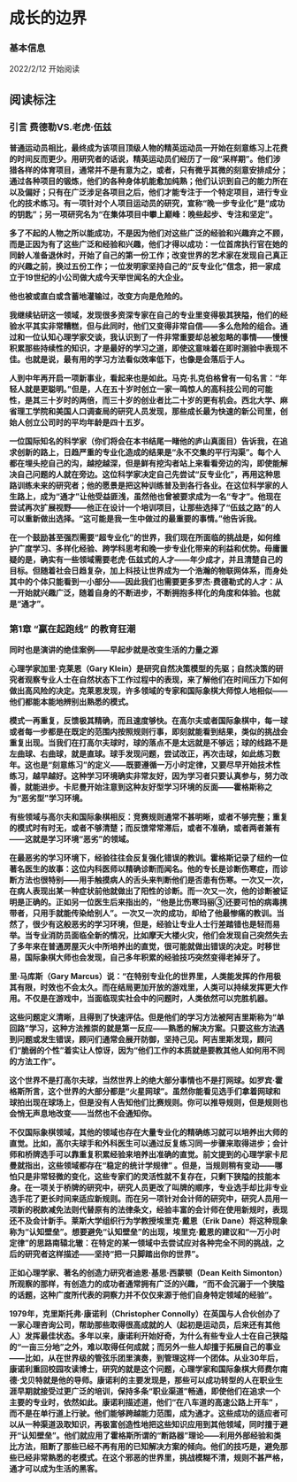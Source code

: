 # 成长的边界
### 基本信息
2022/2/12 开始阅读

## 阅读标注

### 引言 费德勒VS.老虎·伍兹

**普通运动员相比，最终成为该项目顶级人物的精英运动员一开始在刻意练习上花费的时间反而更少。用研究者的话说，精英运动员们经历了一段“采样期”。他们涉猎各样的体育项目，通常并不是有意为之，或者，只有微乎其微的刻意安排成分；通过各种项目的锻炼，他们的各种身体机能愈加纯熟；他们认识到自己的能力所在以及偏好；只有在广泛涉足各项目之后，他们才能专注于一个特定项目，进行专业化的技术练习。有一项针对个人项目运动员的研究，宣称“晚一步专业化”是“成功的钥匙”；另一项研究名为“在集体项目中攀上巅峰：晚些起步、专注和坚定”。**

**多了不起的人物之所以能成功，不是因为他们对这些广泛的经验和兴趣弃之不顾，而是正因为有了这些广泛和经验和兴趣，他们才得以成功：一位首席执行官在她的同龄人准备退休时，开始了自己的第一份工作；改变世界的艺术家在发现自己真正的兴趣之前，换过五份工作；一位发明家坚持自己的“反专业化”信念，把一家成立于19世纪的小公司做大成今天举世闻名的大企业。**

**他也被或直白或含蓄地灌输过，改变方向是危险的。**

**我继续钻研这一领域，发现很多资深专家在自己的专业里变得极其狭隘，他们的经验水平其实非常糟糕，但与此同时，他们又变得非常自信——多么危险的组合。通过和一位认知心理学家交谈，我认识到了一件非常重要却总被忽略的事情——慢慢积累那些持续性的知识，才是最好的学习之道，即使这意味着在即时测验中表现不佳。也就是说，最有用的学习方法看似效率低下，也像是会落后于人。**

**人到中年再开启一项新事业，看起来也是如此。马克·扎克伯格曾有一句名言：“年轻人就是更聪明。”但是，人在五十岁时创立一家一鸣惊人的高科技公司的可能性，是其三十岁时的两倍，而三十岁的创业者比二十岁的更有机会。西北大学、麻省理工学院和美国人口调查局的研究人员发现，那些成长最为快速的新公司里，创始人创立公司时的平均年龄是四十五岁。**

**一位国际知名的科学家（你们将会在本书结尾一睹他的庐山真面目）告诉我，在追求创新的路上，日趋严重的专业化造成的结果是“永不交集的平行沟渠”。每个人都在埋头挖自己的沟，越挖越深，但是鲜有挖沟者站上来看看旁边的沟，即使能解决自己问题的人就在旁边。这位科学家决定自己先尝试“反专业化”，再用这种思路训练未来的研究者；他的愿景是把这种训练普及到各行各业。在这位科学家的人生路上，成为“通才”让他受益匪浅，虽然他也曾被要求成为一名“专才”。他现在尝试再次扩展视野——他正在设计一个培训项目，让那些选择了“伍兹之路”的人可以重新做出选择。“这可能是我一生中做过的最重要的事情。”他告诉我。**

**在一个鼓励甚至强烈需要“超专业化”的世界，我们现在所面临的挑战是，如何维护广度学习、多样化经验、跨学科思考和晚一步专业化带来的利益和优势。毋庸置疑的是，确实有一些领域需要老虎·伍兹式的人才——年少成才，并且清楚自己的目标。但随着社会日趋复杂，加上科技让世界成为一个浩瀚的物联网体系，而身处其中的个体只能看到一小部分——因此我们也需要更多罗杰·费德勒式的人才：从一开始就兴趣广泛，随着自身的不断进步，不断拥抱多样化的角度和体验。也就是“通才”。**

### 第1章 “赢在起跑线” 的教育狂潮

**同时也是演讲的绝佳案例——早起步就是改变生活的力量之源**

**心理学家加里·克莱恩（Gary Klein）是研究自然决策模型的先驱；自然决策的研究者观察专业人士在自然状态下工作过程中的表现，来了解他们在时间压力下如何做出高风险的决定。克莱恩发现，许多领域的专家和国际象棋大师惊人地相似——他们都能本能地辨别出熟悉的模式。**

**模式一再重复，反馈极其精确，而且速度够快。在高尔夫或者国际象棋中，每一球或者每一步都是在既定的范围内按照规则行事，即刻就能看到结果，类似的挑战会重复出现。当我们在打高尔夫球时，球的落点不是太远就是不够远；球的线路不是左曲球、右曲球，就是直球。球手发现问题，尝试改正，再次击球，如此练习数年。这也是“刻意练习”的定义——既要遵循一万小时定律，又要尽早开始技术性练习，越早越好。这种学习环境确实非常友好，因为学习者只要认真参与，努力改善，就能进步。卡尼曼开始注意到这种友好型学习环境的反面——霍格斯称之为“恶劣型”学习环境。**

**有些领域与高尔夫和国际象棋相反：竞赛规则通常不甚明晰，或者不够完整；重复的模式时有时无，或者不够清楚；而反馈常常滞后，或者不准确，或者两者兼有——这就是学习环境“恶劣”的领域。**

**在最恶劣的学习环境下，经验往往会反复强化错误的教训。霍格斯记录了纽约一位著名医生的故事：这位内科医师以精确诊断而闻名。他的专长是诊断伤寒症，而诊断方法也很特别——用手触摸病人的舌头来判断他们是否患有伤寒。一次又一次，在病人表现出某一种症状前他就做出了阳性的诊断。而一次又一次，他的诊断被证明是正确的。正如另一位医生后来指出的，“他是比伤寒玛丽③还要可怕的病毒携带者，只用手就能传染给别人”。一次又一次的成功，却给了他最惨痛的教训。当然了，很少有这般恶劣的学习环境，但是，经验让专业人士行差踏错也是轻而易举。当专业消防员面临全新的情况，比如摩天大楼火灾，他们会发现自己突然失去了多年来在普通房屋灭火中所培养出的直觉，很可能就做出错误的决定。时移世易，国际象棋大师也会发现，自己多年积累的经验技巧突然变得老掉牙了。**

**里·马库斯（Gary Marcus）说：“在特别专业化的世界里，人类能发挥的作用极其有限，时效也不会太久。而在结局更加开放的游戏里，人类可以持续发挥更大作用。不仅是在游戏中，当面临现实社会中的问题时，人类依然可以完胜机器。**

**这些问题定义清晰，且得到了快速评估。但是他们的学习方法被阿吉里斯称为“单回路”学习，这种方法推崇的就是第一反应——熟悉的解决方案。只要这些方法遇到问题或发生错误，顾问们通常会展开防御，坚持己见。阿吉里斯发现，顾问们“脆弱的个性”着实让人惊讶，因为“他们工作的本质就是要教其他人如何用不同的方法工作”。**

**这个世界不是打高尔夫球，当然世界上的绝大部分事情也不是打网球。如罗宾·霍格斯所言，这个世界的大部分都是“火星网球”。虽然你能看见选手们拿着网球和球拍出现在球场上，但是没有人告知他们比赛规则。你可以推导规则，但是规则也会悄无声息地改变——当然也不会通知你。**

**不仅国际象棋领域，其他的领域也存在大量专业化的精确练习就可以培养出大师的直觉。比如，高尔夫球手和外科医生可以通过反复练习同一步骤来取得进步；会计师和桥牌选手可以靠重复积累经验来培养出准确的直觉。前文提到的心理学家卡尼曼就指出，这些领域都存在“稳定的统计学规律” 。但是，当规则稍有变动——哪怕只是非常轻微的变化，这些专家们的灵活性就不复存在，只剩下狭隘的技能本身。在一项关于桥牌的研究中，研究人员更改了叫牌的顺序，专业选手却比非专业选手花了更长时间来适应新规则。而在另一项针对会计师的研究中，研究人员用一项新的税款减免法则代替原有的法律条文，经验丰富的会计师在使用新规时，表现还不及会计新手。莱斯大学组织行为学教授埃里克·戴恩（Erik Dane）将这种现象称为“认知壁垒”。想要避免“认知壁垒”的出现，埃里克·戴恩的建议和“一万小时定律”的思路南辕北辙：在特定的某一领域中去尝试应对各种完全不同的挑战，之后的研究者这样描述——坚持“把一只脚踏出你的世界”。**

**正如心理学家、著名的创造力研究者迪恩·基思·西蒙顿（Dean Keith Simonton）所观察的那样，有创造力的成功者通常拥有广泛的兴趣，“而不会沉溺于一个狭隘的话题，这种广度所代表的洞察力并不仅仅来源于他们自身特定领域的经验”。**

**1979年，克里斯托弗·康诺利（Christopher Connolly）在英国与人合伙创办了一家心理咨询公司，帮助那些取得很高成就的人（起初是运动员，后来还有其他人）发挥最佳状态。多年以来，康诺利开始好奇，为什么有些专业人士在自己狭隘的“一亩三分地”之外，难以取得任何成就；而另外一些人却擅于拓展自己的事业——比如，从在世界级的管弦乐团里演奏，到管理这样一个团体。从业30年后，康诺利重回校园攻读博士，研究的就是这个问题，心理学家和国际象棋大师费尔南德·戈贝特就是他的导师。康诺利的主要发现是，那些可以成功转型的人在职业生涯早期就接受过更广泛的培训，保持多条“职业渠道”畅通，即使他们在追求一个主要的专业时，依然如此。康诺利描述道，他们“在八车道的高速公路上开车” ，而不是在单行道上行驶。他们能够跨越能力范围，成为通才。这些成功的适应者可以从一种渠道汲取知识，再极富创造性地把这些知识应用到其他领域，同时擅于避开“认知壁垒”。他们就应用了霍格斯所谓的“断路器”理论——利用外部经验和类比方法，阻断了那些已经不再有用的已知解决方案的倾向。他们的技巧是，避免那些已经非常熟悉的老模式。在这个邪恶的世界里，挑战模糊不清，规则不甚严格，通才可以成为生活的黑客。**

